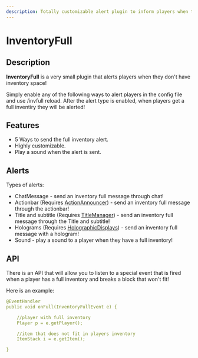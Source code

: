 ```yaml
---
description: Totally customizable alert plugin to inform players when they don't have inventory space!way
---
```


# InventoryFull

## Description

**InventoryFull** is a very small plugin that alerts players when they don't have inventory space!

Simply enable any of the following ways to alert players in the config file and use /invfull reload. After the alert type is enabled, when players get a full inventiry they will be alerted!

## Features

* 5 Ways to send the full inventory alert.
* Highly customizable.
* Play a sound when the alert is sent.

## Alerts

Types of alerts:

* ChatMessage - send an inventory full message through chat!
* Actionbar \(Requires [ActionAnnouncer](https://www.spigotmc.org/resources/actionannouncer.1320/)\) - send an inventory full message through the actionbar!
* Title and subtitle \(Requires [TitleManager](https://www.spigotmc.org/resources/titlemanager.1049/)\) - send an inventory full message through the Title and subtitle!
* Holograms \(Requires [HolographicDisplays](https://www.spigotmc.org/resources/titlemanager.1049/)\) - send an inventory full message with a hologram!
* Sound - play a sound to a player when they have a full inventory!

## API

There is an API that will allow you to listen to a special event that is fired when a player has a full inventory and breaks a block that won't fit!

Here is an example:

```yaml
@EventHandler
public void onFull(InventoryFullEvent e) {

    //player with full inventory
    Player p = e.getPlayer();

    //item that does not fit in players inventory
    ItemStack i = e.getItem();

}
```

